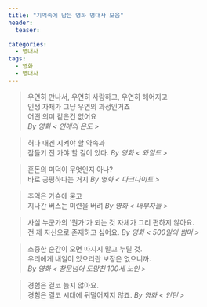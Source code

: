 ```yaml
---
title: "기억속에 남는 영화 명대사 모음"
header: 
  teaser:

categories:
  - 명대사
tags: 
  - 영화
  - 명대사
---
```


> 우연히 만나서, 우연히 사랑하고, 우연히 헤어지고  
> 인생 자체가 그냥 우연의 과정인거죠  
> 어떤 의미 같은건 없어요  
> <cite>By 영화 &lt; 연애의 온도 &gt;</cite>


> 허나 내겐 지켜야 할 약속과  
> 잠들기 전 가야 할 길이 있다.
> <cite>By 영화 &lt; 와일드 &gt;</cite>

> 혼돈의 미덕이 무엇인지 아나?  
> 바로 공평하다는 거지
> <cite>By 영화 &lt; 다크나이트 &gt;</cite>


> 추억은 가슴에 묻고  
> 지나간 버스는 미련을 버려
> <cite>By 영화 &lt; 내부자들 &gt;</cite>


> 사실 누군가의 '뭔가'가 되는 것 자체가 그리 편하지 않아요.  
> 전 제 자신으로 존재하고 싶어요.
> <cite>By 영화 &lt; 500일의 썸머 &gt;</cite>


> 소중한 순간이 오면 따지지 말고 누릴 것.  
> 우리에게 내일이 있으리란 보장은 없으니까.  
> <cite>By 영화 &lt; 창문넘어 도망친 100세 노인 &gt;</cite>


> 경험은 결코 늙지 않아요.  
> 경험은 결코 시대에 뒤떨어지지 않죠.
> <cite>By 영화 &lt; 인턴 &gt;</cite>